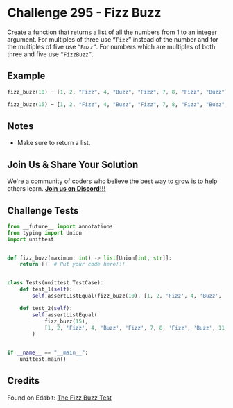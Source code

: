 # Challenge 295 - Fizz Buzz

Create a function that returns a list of all the numbers from 1 to an integer argument. For multiples of three use `“Fizz”` instead of the number and for the multiples of five use `“Buzz”`. For numbers which are multiples of both three and five use `“FizzBuzz”`.

## Example
```python
fizz_buzz(10) ➞ [1, 2, "Fizz", 4, "Buzz", "Fizz", 7, 8, "Fizz", "Buzz"]

fizz_buzz(15) ➞ [1, 2, "Fizz", 4, "Buzz", "Fizz", 7, 8, "Fizz", "Buzz", 11, "Fizz", 13, 14, "FizzBuzz"]
```
## Notes

- Make sure to return a list.

## Join Us & Share Your Solution

We're a community of coders who believe the best way to grow is to help others learn. **[Join us on Discord!!!](https://discord.gg/sfHykntuGy)**

## Challenge Tests
```python
from __future__ import annotations
from typing import Union
import unittest


def fizz_buzz(maximum: int) -> list[Union[int, str]]:
    return []  # Put your code here!!!


class Tests(unittest.TestCase):
    def test_1(self):
        self.assertListEqual(fizz_buzz(10), [1, 2, 'Fizz', 4, 'Buzz', 'Fizz', 7, 8, 'Fizz', 'Buzz'])

    def test_2(self):
        self.assertListEqual(
            fizz_buzz(15),
            [1, 2, 'Fizz', 4, 'Buzz', 'Fizz', 7, 8, 'Fizz', 'Buzz', 11, 'Fizz', 13, 14, 'FizzBuzz']
        )


if __name__ == "__main__":
    unittest.main()
```
## Credits

Found on Edabit: [The Fizz Buzz Test](https://edabit.com/challenge/646cCaFig6AP89YRo)
